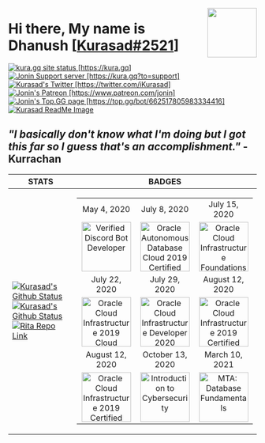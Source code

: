 <p>
    <!-- My PFP -->
    <img src="https://hacking-with-ht.ml/owner_min.png" align="right" width="100" height="100" />
    <!-- My Name -->
    <h1>Hi there, My name is Dhanush 
        <!-- My Discord Tag -->
        [<a href="https://kura.gq">Kurasad#2521</a>]
    </h1>    
    <!-- My Site -->
    <a href="https://app.netlify.com/sites/kurasad/deploys">
        <img src="https://api.netlify.com/api/v1/badges/ef7c1b0a-b6b7-4995-872c-a4e197ef5c8f/deploy-status" alt="kura.gq site status [https://kura.gq]" />
    </a>
    <!-- My Server -->
    <a href="https://kura.gq?to=support">
        <img src="https://discordapp.com/api/guilds/666312150775758853/widget.png" alt="Jonin Support server [https://kura.gq?to=support]" />
    </a>
    <!-- My Twitter -->
    <a href="https://twitter.com/iKurasad">
        <img src="https://img.shields.io/twitter/follow/iKurasad?style=flat-square" alt="Kurasad's Twitter [https://twitter.com/iKurasad]" />
    </a>
    <!-- My Patreon -->
    <a href="https://www.patreon.com/jonin">
        <img src="https://img.shields.io/badge/Donate-Patreon-%23F96854" alt="Jonin's Patreon [https://www.patreon.com/jonin]" />
    </a>
    <!-- My Bot Page -->
    <a href="https://top.gg/bot/662517805983334416">
        <img src="https://top.gg/api/widget/owner/662517805983334416.svg" alt="Jonin's Top.GG page [https://top.gg/bot/662517805983334416]" />
    </a>
    <!-- My Image -->
    <a href="https://github.com/DPulavarthy/DPulavarthy"
        title="Hello there">
        <img src="http://hacking-with-ht.ml/readme/profile.png" alt="Kurasad ReadMe Image" />
    </a>
    <!-- My Quote -->
    <h2><b><i> "I basically don't know what I'm doing but I got this far so I guess that's an accomplishment." </i> - Kurrachan </b></h2>
</p>

<!-- My Stats / Badges -->

| STATS | BADGES |
|-------|--------|
| <a href="https://kura.gq"><img src="https://github-readme-stats.vercel.app/api?username=DPulavarthy&count_private=true&show_icons=true&title_color=FFFFFF&icon_color=E18499&text_color=9f9f9f&bg_color=0D1117" alt="Kurasad's Github Status" /></a><a href="https://kura.gq"><img src="https://github-readme-stats.vercel.app/api/top-langs/?username=DPulavarthy&count_private=true&show_icons=true&title_color=FFFFFF&icon_color=E18499&text_color=9f9f9f&bg_color=0D1117" alt="Kurasad's Github Status" /></a><a href="https://kura.gq"><img src="https://github-readme-stats.vercel.app/api/pin?username=DPulavarthy&repo=rita&title_color=fff&icon_color=f9f9f9&text_color=9f9f9f&bg_color=0D1117" alt="Rita Repo Link" /></a> | <table><tr><td align='center'>May 4, 2020</td><td align='center'>July 8, 2020</td><td align='center'>July 15, 2020</td></tr><tr><td align='center'><img src="https://hacking-with-ht.ml/kuragq/badges/vbd.png" title="Verified Discord Bot Developer" width="100px"/></td><td align='center'><img src="https://hacking-with-ht.ml/kuragq/badges/ocs.png" title="Oracle Autonomous Database Cloud 2019 Certified Specialist" width="100px"/></td><td align='center'><img src="https://hacking-with-ht.ml/kuragq/badges/fca.png" title="Oracle Cloud Infrastructure Foundations 2020 Certified Associate" width="100px"/></tr><tr><td align='center'>July 22, 2020</td><td align='center'>July 29, 2020</td><td align='center'>August 12, 2020</td></tr><tr><td align='center'><img src="https://hacking-with-ht.ml/kuragq/badges/coca.png" title="Oracle Cloud Infrastructure 2019 Cloud Operations Certified Associate" width="100px"/></td><td align='center'><img src="https://hacking-with-ht.ml/kuragq/badges/dca.png" title="Oracle Cloud Infrastructure Developer 2020 Certified Associate" width="100px"/></td><td align='center'><img src="https://hacking-with-ht.ml/kuragq/badges/caa.png" title="Oracle Cloud Infrastructure 2019 Certified Architect Associate" width="100px"/></td></tr><tr><td align='center'>August 12, 2020</td><td align='center'>October 13, 2020</td><td align='center'>March 10, 2021</td></tr><tr><td align='center'><img src="https://hacking-with-ht.ml/kuragq/badges/cap.png" title="Oracle Cloud Infrastructure 2019 Certified Architect Professional" width="100px"/></td><td align='center'><img src="https://hacking-with-ht.ml/kuragq/badges/itc.png" title="Introduction to Cybersecurity" width="100px"/></td><td align='center'><img src="https://hacking-with-ht.ml/kuragq/badges/mdf.png" title="MTA: Database Fundamentals" width="100px"/></td></tr></table>

<!--
 === STATS RAW ===
<a href="https://kura.gq">
    <img src="https://github-readme-stats.vercel.app/api?username=DPulavarthy&count_private=true&show_icons=true&title_color=FFFFFF&icon_color=E18499&text_color=9f9f9f&bg_color=0D1117" alt="Kurasad's Github Status" />
</a>
<a href="https://kura.gq">
    <img src="https://github-readme-stats.vercel.app/api/top-langs/?username=DPulavarthy&count_private=true&show_icons=true&title_color=FFFFFF&icon_color=E18499&text_color=9f9f9f&bg_color=0D1117" alt="Kurasad's Github Status" />
</a>  
<a href="https://kura.gq">
    <img src="https://github-readme-stats.vercel.app/api/pin?username=DPulavarthy&repo=rita&title_color=fff&icon_color=f9f9f9&text_color=9f9f9f&bg_color=0D1117" alt="Rita Repo Link" />
</a>
-->

<!--
=== BADGES RAW ===
<table>
   <tr>
      <td align='center'>May 4, 2020</td>
      <td align='center'>July 8, 2020</td>
      <td align='center'>July 15, 2020</td>
   </tr>
   <tr>
      <td align='center'><img src="https://hacking-with-ht.ml/kuragq/badges/vbd.png" title="Verified Discord Bot Developer" width="100px"/></td>
      <td align='center'><img src="https://hacking-with-ht.ml/kuragq/badges/ocs.png" title="Oracle Autonomous Database Cloud 2019 Certified Specialist" width="100px"/></td>
      <td align='center'><img src="https://hacking-with-ht.ml/kuragq/badges/fca.png" title="Oracle Cloud Infrastructure Foundations 2020 Certified Associate" width="100px"/>
   </tr>
   <tr>
      <td align='center'>July 22, 2020</td>
      <td align='center'>July 29, 2020</td>
      <td align='center'>August 12, 2020</td>
   </tr>
   <tr>
      <td align='center'><img src="https://hacking-with-ht.ml/kuragq/badges/coca.png" title="Oracle Cloud Infrastructure 2019 Cloud Operations Certified Associate" width="100px"/></td>
      <td align='center'><img src="https://hacking-with-ht.ml/kuragq/badges/dca.png" title="Oracle Cloud Infrastructure Developer 2020 Certified Associate" width="100px"/></td>
      <td align='center'><img src="https://hacking-with-ht.ml/kuragq/badges/caa.png" title="Oracle Cloud Infrastructure 2019 Certified Architect Associate" width="100px"/></td>
   </tr>
   <tr>
      <td align='center'>August 12, 2020</td>
      <td align='center'>October 13, 2020</td>
      <td align='center'>March 10, 2021</td>
   </tr>
   <tr>
      <td align='center'><img src="https://hacking-with-ht.ml/kuragq/badges/cap.png" title="Oracle Cloud Infrastructure 2019 Certified Architect Professional" width="100px"/></td>
      <td align='center'><img src="https://hacking-with-ht.ml/kuragq/badges/itc.png" title="Introduction to Cybersecurity" width="100px"/></td>
      <td align='center'><img src="https://hacking-with-ht.ml/kuragq/badges/mdf.png" title="MTA: Database Fundamentals" width="100px"/></td>
   </tr>
</table>
-->
